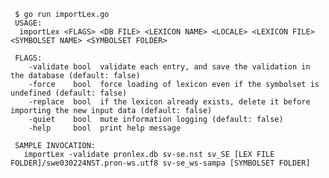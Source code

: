    
   
     $ go run importLex.go 
     USAGE:
      importLex <FLAGS> <DB FILE> <LEXICON NAME> <LOCALE> <LEXICON FILE> <SYMBOLSET NAME> <SYMBOLSET FOLDER>
     
     FLAGS:
        -validate bool  validate each entry, and save the validation in the database (default: false)
        -force    bool  force loading of lexicon even if the symbolset is undefined (default: false)
        -replace  bool  if the lexicon already exists, delete it before importing the new input data (default: false)
        -quiet    bool  mute information logging (default: false)
        -help     bool  print help message
     
     SAMPLE INVOCATION:
       importLex -validate pronlex.db sv-se.nst sv_SE [LEX FILE FOLDER]/swe030224NST.pron-ws.utf8 sv-se_ws-sampa [SYMBOLSET FOLDER]
